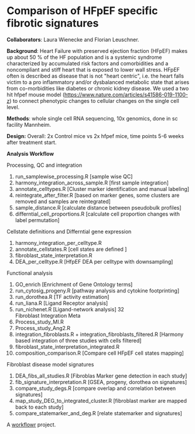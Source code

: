 # Comparison of HFpEF specific fibrotic signatures

**Collaborators**:
Laura Wienecke and Florian Leuschner. 

**Background**: Heart Failure with preserved ejection fraction (HFpEF) makes up about 50 % of the HF population and is a systemic syndrome characterized by accumulated risk factors and comorbidities and a noncompliant and stiff heart that is exposed to lower wall stress. HFpEF often is described as disease that is not "heart centric", i.e. the heart  falls victim to a pro inflammatory and/or dysbalanced metabolic state that arises from co-morbidities like diabetes or chronic kidney disease.
We used a two hit hfpef mouse model (https://www.nature.com/articles/s41586-019-1100-z) to connect phenotypic changes to cellular changes on the single cell level. 

**Methods**: whole single cell RNA sequencing, 10x genomics, done in sc facility Mannheim. 

**Design:** Overall: 2x Control mice vs 2x hfpef mice, time points 5-6 weeks after treatment start.

**Analysis Workflow**

Processing, QC and integration
1) run_samplewise_processing.R [sample wise QC]
2) harmony_integration_across_sample.R [first sample integration]
3) annotate_celltypes.R [Cluster marker identification and manual labeling]
4) reintegrate_after_filter.R [based on marker genes, some clusters are removed and samples are reintegrated]
5) sample_distance.R [calculate distance between pseudobulk profiles]
6) differntial_cell_proportions.R [calculate cell proportion changes with label permutation]

Cellstate definitions and Differntial gene expression
1) harmony_integration_per_celltype.R 
2) annotate_cellstates.R [cell states are defined ]
3) fibroblast_state_interpretation.R
4) DEA_per_celltype.R [HfpEF DEA per celltype with downsampling]

Functional analysis
1) GO_enrich [Enrichment of Gene Ontology terms]
2) run_cytosig_progeny.R [pathway analysis and cytokine footprinting]
3) run_dorothea.R [TF activity estimation]
4) run_liana.R [Ligand Receptor analysis]
5) run_nichenet.R [Ligand-network analysis]
32  
Fibroblast Integration Meta 
1) Process_study_MI.R
2) Process_study_Ang2.R
3) integration_fibroblasts.R + integration_fibroblasts_filtered.R [Harmony based integration of three studies with cells filtered]
3) fibroblast_state_interpretation_integrated.R
4) composition_comparison.R [Compare cell HFpEF cell states mapping]

Fibroblast disease model signatures
1) DEA_fibs_all_studies.R [Fibroblas Marker gene detection in each study]
2) fib_signature_interpretation.R [GSEA, progeny, dorothea on signatures]
3) compare_study_degs.R [compare overlap and correlation between signatures]
4) map_study_DEG_to_integrated_cluster.R [fibroblast marker are mapped back to each study]
5) compare_statemarker_and_deg.R [relate statemarker and signatures]






A [workflowr][] project.

[workflowr]: https://github.com/jdblischak/workflowr
